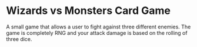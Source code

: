 # Wizards vs Monsters Card Game
A small game that allows a user to fight against three different enemies. The game is completely RNG and your attack damage is based on the rolling of three dice.
